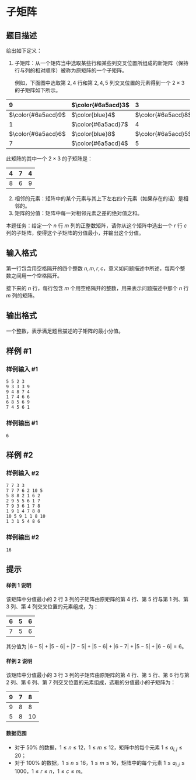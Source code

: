 # 子矩阵

## 题目描述

给出如下定义：

1. 子矩阵：从一个矩阵当中选取某些行和某些列交叉位置所组成的新矩阵（保持行与列的相对顺序）被称为原矩阵的一个子矩阵。

   例如，下面图中选取第 $2,4$ 行和第 $2,4,5$ 列交叉位置的元素得到一个 $2 \times 3$ 的子矩阵如下所示。

| $9$                | $\color{#6a5acd}3$ | $3$                | $\color{#6a5acd}3$ | $\color{#6a5acd}9$ |
| :------------------- | :------------------- | :------------------- | :------------------- | :------------------- |
| $\color{#6a5acd}9$ | $\color{blue}4$    | $\color{#6a5acd}8$ | $\color{blue}7$    | $\color{blue}4$    |
| $1$                | $\color{#6a5acd}7$ | $4$                | $\color{#6a5acd}6$ | $\color{#6a5acd}6$ |
| $\color{#6a5acd}6$ | $\color{blue}8$    | $\color{#6a5acd}5$ | $\color{blue}6$    | $\color{blue}9$    |
| $7$                | $\color{#6a5acd}4$ | $5$                | $\color{#6a5acd}6$ | $\color{#6a5acd}1$ |

此矩阵的其中一个 $2\times3$ 的子矩阵是：

| $4$ | $7$ | $4$ |
| :---- | :---- | :---- |
| $8$ | $6$ | $9$ |

2. 相邻的元素：矩阵中的某个元素与其上下左右四个元素（如果存在的话）是相邻的。
3. 矩阵的分值：矩阵中每一对相邻元素之差的绝对值之和。

本题任务：给定一个 $n$ 行 $m$ 列的正整数矩阵，请你从这个矩阵中选出一个 $r$ 行 $c$ 列的子矩阵，使得这个子矩阵的分值最小，并输出这个分值。

## 输入格式

第一行包含用空格隔开的四个整数 $n,m,r,c$，意义如问题描述中所述，每两个整数之间用一个空格隔开。

接下来的 $n$ 行，每行包含 $m$ 个用空格隔开的整数，用来表示问题描述中那个 $n$ 行 $m$ 列的矩阵。

## 输出格式

一个整数，表示满足题目描述的子矩阵的最小分值。

## 样例 #1

### 样例输入 #1

```
5 5 2 3
9 3 3 3 9
9 4 8 7 4
1 7 4 6 6
6 8 5 6 9
7 4 5 6 1
```

### 样例输出 #1

```
6
```

## 样例 #2

### 样例输入 #2

```
7 7 3 3  
7 7 7 6 2 10 5
5 8 8 2 1 6 2 
2 9 5 5 6 1 7 
7 9 3 6 1 7 8 
1 9 1 4 7 8 8 
10 5 9 1 1 8 10
1 3 1 5 4 8 6
```

### 样例输出 #2

```
16
```

## 提示

#### 样例 1 说明

该矩阵中分值最小的 $2$ 行 $3$ 列的子矩阵由原矩阵的第 $4$ 行、第 $5$ 行与第 $1$ 列、第 $3$ 列、第 $4$ 列交叉位置的元素组成，为：

| $6$ | $5$ | $6$ |
| :---- | :---- | :---- |
| $7$ | $5$ | $6$ |

其分值为 $|6-5|+|5-6|+|7-5|+|5-6|+|6-7|+|5-5|+|6-6|=6$。

#### 样例 2 说明

该矩阵中分值最小的 $3$ 行 $3$ 列的子矩阵由原矩阵的第 $4$ 行、第 $5$ 行、第 $6$ 行与第 $2$ 列、第 $6$ 列、第 $7$ 列交叉位置的元素组成，选取的分值最小的子矩阵为：

| $9$ | $7$ | $8$  |
| :---- | :---- | :----- |
| $9$ | $8$ | $8$  |
| $5$ | $8$ | $10$ |

#### 数据范围

- 对于 $50\%$ 的数据，$1\leq n\leq 12$，$1\leq m\leq 12$，矩阵中的每个元素 $1\leq a_{i,j}\leq20$；
- 对于 $100\%$ 的数据，$1\leq n\leq 16$，$1\leq m\leq 16$，矩阵中的每个元素 $1\leq a_{i,j}\leq 1000$，$1\leq r\leq n$，$1\leq c\leq m$。
